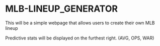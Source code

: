 # MLB-LINEUP_GENERATOR

This will be a simple webpage that allows users to create their own MLB lineup

Predictive stats will be displayed on the furthest right. (AVG, OPS, WAR)
